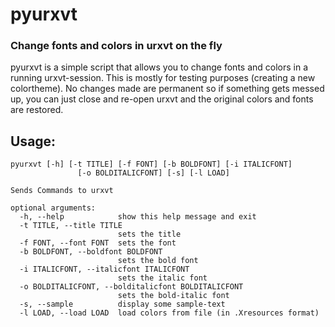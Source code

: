 # pyurxvt

### Change fonts and colors in urxvt on the fly

pyurxvt is a simple script that allows you to change fonts and colors in a
running urxvt-session. This is mostly for testing purposes (creating a new
colortheme). No changes made are permanent so if something gets
messed up, you can just close and re-open urxvt and the original colors and
fonts are restored.

## Usage:

```
pyurxvt [-h] [-t TITLE] [-f FONT] [-b BOLDFONT] [-i ITALICFONT]
               [-o BOLDITALICFONT] [-s] [-l LOAD]

Sends Commands to urxvt

optional arguments:
  -h, --help            show this help message and exit
  -t TITLE, --title TITLE
                        sets the title
  -f FONT, --font FONT  sets the font
  -b BOLDFONT, --boldfont BOLDFONT
                        sets the bold font
  -i ITALICFONT, --italicfont ITALICFONT
                        sets the italic font
  -o BOLDITALICFONT, --bolditalicfont BOLDITALICFONT
                        sets the bold-italic font
  -s, --sample          display some sample-text
  -l LOAD, --load LOAD  load colors from file (in .Xresources format)
```
